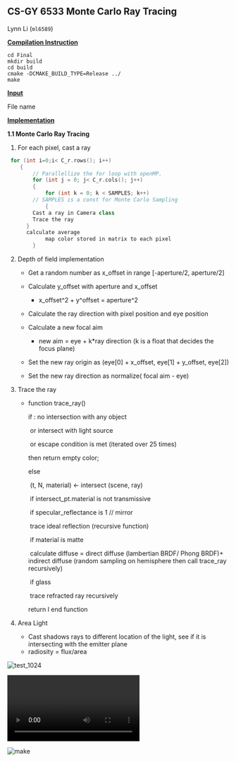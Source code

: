 ## CS-GY 6533  Monte Carlo Ray Tracing

Lynn Li (`ml6589`)

**<u>Compilation Instruction</u>**

```
cd Final
mkdir build
cd build
cmake -DCMAKE_BUILD_TYPE=Release ../ 
make
```

<u>**Input**</u>

File name

<u>**Implementation**</u>

**1.1 Monte Carlo Ray Tracing** 

1. For each pixel, cast a ray

```c++
 for (int i=0;i< C_r.rows(); i++)
	{
		// Parallellize the for loop with openMP.
		for (int j = 0; j< C_r.cols(); j++)
		{
			for (int k = 0; k < SAMPLES; k++) 
        // SAMPLES is a const for Monte Carlo Sampling
			{
        Cast a ray in Camera class
        Trace the ray
      }
      calculate average
			map color stored in matrix to each pixel
		}
```

2. Depth of field implementation

   - Get a random number as x_offset in range [-aperture/2, aperture/2]

   - Calculate y_offset with aperture and x_offset
     - x_offset^2 + y^offset = aperture^2
   - Calculate the ray direction with pixel position and eye position
   - Calculate a new focal aim
     - new aim = eye + k*ray direction (k is a float that decides the focus plane)
   - Set the new ray origin as (eye[0] + x_offset, eye[1] + y_offset, eye[2])
   - Set the new ray direction as normalize( focal aim - eye)

3. Trace the ray

   - function trace_ray()

     if : no intersection with any object

     ​	 or intersect with light source 

     ​	or escape condition is met (iterated over 25 times)

     then return empty color;

     else

     ​	(t, N, material) ← intersect (scene, ray)

     ​	if intersect_pt.material is not transmissive

     ​		if specular_reflectance is 1 // mirror

     ​			trace ideal reflection (recursive function)

     ​		if material is matte

     ​			calculate diffuse = direct diffuse (lambertian BRDF/ Phong BRDF)+ indirect diffuse (random sampling on hemisphere then call trace_ray recursively)

     ​		if glass

     ​			trace refracted ray recursively

     return I end function

4. Area Light

   - Cast shadows rays to different location of the light, see if it is intersecting with the emitter plane
   - radiosity = flux/area

![test_1024](/Users/lynnli/CS-GY-6533/Final/build/test_1024.png)

<video src="/Users/lynnli/CS-GY-6533/Final/build/dop/2019-12-16 18_21_33.mp4"></video>

![make](/Users/lynnli/CS-GY-6533/Final/build/make.png)